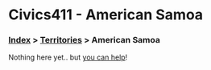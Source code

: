 # Civics411 - American Samoa

### [Index](../../README.md) > [Territories](../) > American Samoa

Nothing here yet.. but [you can help](../../CONTRIBUTING.md)!
